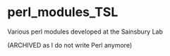 perl_modules_TSL
================

Various perl modules developed at the Sainsbury Lab

(ARCHIVED as I do not write Perl anymore)
